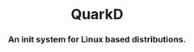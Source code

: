<!-- Move text down -->
<br>

<!-- Header -->
<h1 align="center">QuarkD</h1>

<!-- Subheading -->
<h3 align="center">An init system for Linux based distributions.</h3>
